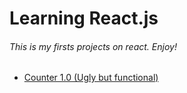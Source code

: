 # Learning React.js


###### This is my firsts projects on react. Enjoy!
- [Counter 1.0 (Ugly but functional)](https://counter-10-9bkvrnjzf-diegocgamarras-projects.vercel.app/ "Counter 1.0 (Ugly but functional)")
